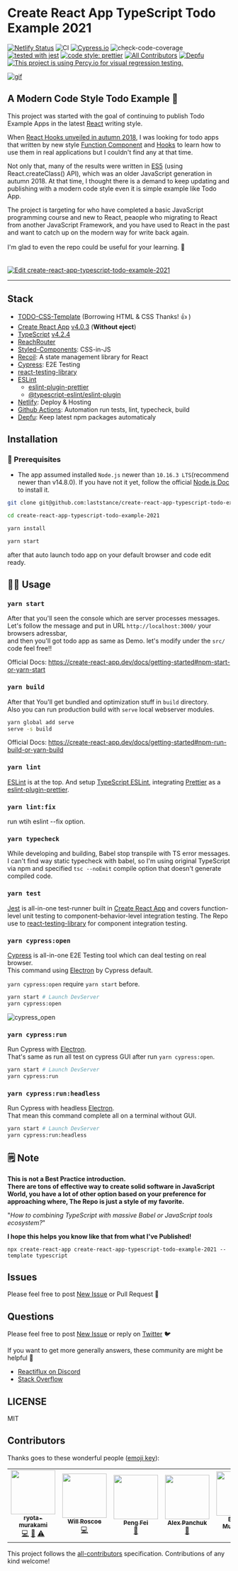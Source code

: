 # Create React App TypeScript Todo Example 2021

[![Netlify Status](https://api.netlify.com/api/v1/badges/94ad28c3-2ccd-40b2-9b9f-35ab89148f43/deploy-status)](https://app.netlify.com/sites/create-react-app-typescript-todo-example/deploys)
![CI](https://github.com/laststance/create-react-app-typescript-todo-example-2021/workflows/CI/badge.svg)
[![Cypress.io](https://img.shields.io/badge/tested%20with-Cypress-04C38E.svg)](https://www.cypress.io/)
![check-code-coverage](https://img.shields.io/badge/code--coverage-92%25-brightgreen)
[![tested with jest](https://img.shields.io/badge/tested_with-jest-99424f.svg)](https://github.com/facebook/jest)
[![code style: prettier](https://img.shields.io/badge/code_style-prettier-ff69b4.svg?style=flat-square)](https://github.com/prettier/prettier)
[![All Contributors](https://img.shields.io/badge/all_contributors-5-orange.svg?style=flat-square)](#contributors)
[![Depfu](https://badges.depfu.com/badges/b291947c58892a6d78e4f3374c4a6d01/overview.svg)](https://depfu.com/github/laststance/create-react-app-typescript-todo-example-2021?project_id=9618)
[![This project is using Percy.io for visual regression testing.](https://percy.io/static/images/percy-badge.svg)](https://percy.io/laststance/create-react-app-typescript-todo-example-2021)

<a href="https://create-react-app-typescript-todo-example.netlify.com/"><img src="https://raw.githubusercontent.com/laststance/create-react-app-typescript-todo-example-2021/master/images/cypress_open.gif" alt="gif"></a>
 

## A Modern Code Style Todo Example 📝

This project was started with the goal of continuing to publish Todo Example Apps in the latest [React](https://reactjs.org/) writing style.  

When [React Hooks unveiled in autumn 2018](https://reactjs.org/blog/2018/11/13/react-conf-recap.html), I was looking for todo apps that written by new style [Function Component](https://reactjs.org/docs/components-and-props.html#function-and-class-components) and [Hooks](https://reactjs.org/docs/hooks-intro.html) to learn how to use them in real applications but I couldn't find any at that time.

Not only that, many of the results were written in [ES5](https://en.wikipedia.org/wiki/ECMAScript#5th_Edition) (using React.createClass() API), which was an older JavaScript generation in autumn 2018.
At that time, I thought there is a demand to keep updating and publishing with a modern code style even it is simple example like Todo App.  

The project is targeting for who have completed a basic JavaScript programming course and new to React, peaople who migrating to React from another JavaScript Framework, and you have used to React in the past and want to catch up on the modern way for write back again.  

I'm glad to even the repo could be useful for your learning. 🤗
　  
　  
  
[![Edit create-react-app-typescript-todo-example-2021](https://codesandbox.io/static/img/play-codesandbox.svg)](https://codesandbox.io/s/quizzical-blackwell-bvfc5?fontsize=14&hidenavigation=1&theme=dark)

---------------

## Stack

- [TODO-CSS-Template](https://github.com/Klerith/TODO-CSS-Template) (Borrowing HTML & CSS Thanks! 👍 )
- [Create React App](https://github.com/facebook/create-react-app/releases/tag/v4.0.3) [v4.0.3](https://github.com/facebook/create-react-app/releases/tag/v4.0.3) (**Without eject**)
- [TypeScript](https://www.typescriptlang.org/) [v4.2.4](https://github.com/microsoft/TypeScript/releases/tag/v4.2.4)
- [ReachRouter](https://github.com/reach/router)
- [Styled-Components](https://styled-components.com/): CSS-in-JS
- [Recoil](https://recoiljs.org/): A state management library for React
- [Cypress](https://www.cypress.io/): E2E Testing
- [react-testing-library](https://github.com/testing-library/react-testing-library)
- [ESLint](https://eslint.org/)
  - [eslint-plugin-prettier](https://github.com/prettier/eslint-plugin-prettier)
  - [@typescript-eslint/eslint-plugin](https://github.com/typescript-eslint/typescript-eslint#readme)
- [Netlify](https://www.netlify.com/): Deploy & Hosting
- [Github Actions](https://github.com/features/actions): Automation run tests, lint, typecheck, build
- [Depfu](https://depfu.com/github/ryota-murakami/create-react-app-typescript-todo-example-2021?project_id=9618): Keep latest npm packages automaticaly

## Installation

### 🔧 Prerequisites

- The app assumed installed `Node.js` newer than `10.16.3 LTS`(recommend newer than v14.8.0).
  If you have not it yet, follow the official [Node.js Doc](https://nodejs.org/en/) to install it.
  

```bash
git clone git@github.com:laststance/create-react-app-typescript-todo-example-2021.git
```

```bash
cd create-react-app-typescript-todo-example-2021
```

```bash
yarn install
```

```bash
yarn start
```

after that auto launch todo app on your default browser and code edit ready.

## 👩‍💻 Usage

### `yarn start`

After that you'll seen the console which are server processes messages.  
Let's follow the message and put in URL `http://localhost:3000/` your browsers adressbar,  
and then you'll got todo app as same as Demo. let's modify under the `src/` code feel free!!

Official Docs: https://create-react-app.dev/docs/getting-started#npm-start-or-yarn-start

### `yarn build`

After that You'll get bundled and optimization stuff in `build` directory.  
Also you can run production build with `serve` local webserver modules.

```bash
yarn global add serve
serve -s build
```

Official Docs: https://create-react-app.dev/docs/getting-started#npm-run-build-or-yarn-build

### `yarn lint`

[ESLint](https://eslint.org/) is at the top.
And setup [TypeScript ESLint](https://github.com/typescript-eslint/typescript-eslint), integrating [Prettier](https://prettier.io/) as a [eslint-plugin-prettier](https://github.com/prettier/eslint-plugin-prettier).

### `yarn lint:fix`

run wtih eslint --fix option.

### `yarn typecheck`

While developing and building, Babel stop transpile with TS error messages.
I can't find way static typecheck with babel,
so I'm using original TypeScript via npm and specified `tsc --noEmit` compile option that doesn't generate compiled code.

### `yarn test`

[Jest](https://jestjs.io/) is all-in-one test-runner built in [Create React App](https://facebook.github.io/create-react-app/) and covers function-level unit testing to component-behavior-level integration testing.
The Repo use to [react-testing-library](https://github.com/testing-library/react-testing-library) for component integration testing.

### `yarn cypress:open`

[Cypress](https://www.cypress.io/) is all-in-one E2E Testing tool which can deal testing on real browser.  
This command using [Electron](https://www.electronjs.org/) by Cypress default.

`yarn cypress:open` require `yarn start` before.

```bash
yarn start # Launch DevServer
yarn cypress:open
```

![cypress_open](images/cypress_open.gif)

### `yarn cypress:run`

Run Cypress with [Electron](https://www.electronjs.org/).  
That's same as run all test on cypress GUI after run `yarn cypress:open`.

```bash
yarn start # Launch DevServer
yarn cypress:run
```

### `yarn cypress:run:headless`

Run Cypress with headless [Electron](https://www.electronjs.org/).  
That mean this command complete all on a terminal without GUI.

```bash
yarn start # Launch DevServer
yarn cypress:run:headless
```

## 🗒 Note

**This is not a Best Practice introduction.  
There are tons of effective way to create solid software in JavaScript World, you have a lot of other option based on your preference for approaching where, The Repo is just a style of my favorite.**

"_How to combining TypeScript with massive Babel or JavaScript tools ecosystem?_"

**I hope this helps you know like that from what I've Published!**

```
npx create-react-app create-react-app-typescript-todo-example-2021 --template typescript
```

## Issues

Please feel free to post [New Issue](https://github.com/laststance/create-react-app-typescript-todo-example-2021/issues/new) or Pull Request 🤗

## Questions

Please feel free to post [New Issue](https://github.com/laststance/create-react-app-typescript-todo-example-2021/issues/new) or reply on [Twitter](https://twitter.com/malloc007) 🐦

If you want to get more generally answers, these community are might be helpful 🍻

- [Reactiflux on Discord](https://www.reactiflux.com/)
- [Stack Overflow](https://stackoverflow.com/questions/tagged/reactjs)

## LICENSE

MIT

## Contributors

Thanks goes to these wonderful people ([emoji key](https://allcontributors.org/docs/en/emoji-key)):

<!-- ALL-CONTRIBUTORS-LIST:START - Do not remove or modify this section -->
<!-- prettier-ignore-start -->
<!-- markdownlint-disable -->
<table>
  <tr>
    <td align="center"><a href="http://ryota-murakami.github.io/"><img src="https://avatars1.githubusercontent.com/u/5501268?s=400&u=7bf6b1580b95930980af2588ef0057f3e9ec1ff8&v=4?s=100" width="100px;" alt=""/><br /><sub><b>ryota-murakami</b></sub></a><br /><a href="https://github.com/laststance/create-react-app-typescript-todo-example-2021/commits?author=ryota-murakami" title="Code">💻</a> <a href="https://github.com/laststance/create-react-app-typescript-todo-example-2021/commits?author=ryota-murakami" title="Documentation">📖</a> <a href="https://github.com/laststance/create-react-app-typescript-todo-example-2021/commits?author=ryota-murakami" title="Tests">⚠️</a></td>
    <td align="center"><a href="http://donkeycar.com"><img src="https://avatars2.githubusercontent.com/u/147582?v=4?s=100" width="100px;" alt=""/><br /><sub><b>Will Roscoe</b></sub></a><br /><a href="https://github.com/laststance/create-react-app-typescript-todo-example-2021/commits?author=wroscoe" title="Code">💻</a></td>
    <td align="center"><a href="https://github.com/JunQu"><img src="https://avatars2.githubusercontent.com/u/39846309?v=4?s=100" width="100px;" alt=""/><br /><sub><b>Peng Fei</b></sub></a><br /><a href="https://github.com/laststance/create-react-app-typescript-todo-example-2021/issues?q=author%3AJunQu" title="Bug reports">🐛</a></td>
    <td align="center"><a href="https://github.com/alexpanchuk"><img src="https://avatars3.githubusercontent.com/u/26270612?v=4?s=100" width="100px;" alt=""/><br /><sub><b>Alex Panchuk</b></sub></a><br /><a href="https://github.com/laststance/create-react-app-typescript-todo-example-2021/commits?author=alexpanchuk" title="Documentation">📖</a></td>
    <td align="center"><a href="https://github.com/BurhanMullamitha"><img src="https://avatars1.githubusercontent.com/u/42492054?v=4?s=100" width="100px;" alt=""/><br /><sub><b>Burhan Mullamitha</b></sub></a><br /><a href="https://github.com/laststance/create-react-app-typescript-todo-example-2021/commits?author=BurhanMullamitha" title="Documentation">📖</a></td>
    <td align="center"><a href="https://github.com/hefengxian"><img src="https://avatars.githubusercontent.com/u/4338497?v=4?s=100" width="100px;" alt=""/><br /><sub><b>hefengxian</b></sub></a><br /><a href="https://github.com/laststance/create-react-app-typescript-todo-example-2021/commits?author=hefengxian" title="Code">💻</a> <a href="https://github.com/laststance/create-react-app-typescript-todo-example-2021/commits?author=hefengxian" title="Tests">⚠️</a></td>
    <td align="center"><a href="http://ethansetnik.com"><img src="https://avatars.githubusercontent.com/u/664434?v=4?s=100" width="100px;" alt=""/><br /><sub><b>Ethan Setnik</b></sub></a><br /><a href="https://github.com/laststance/create-react-app-typescript-todo-example-2021/commits?author=esetnik" title="Documentation">📖</a></td>
  </tr>
</table>

<!-- markdownlint-restore -->
<!-- prettier-ignore-end -->

<!-- ALL-CONTRIBUTORS-LIST:END -->

This project follows the [all-contributors](https://github.com/all-contributors/all-contributors) specification. Contributions of any kind welcome!

